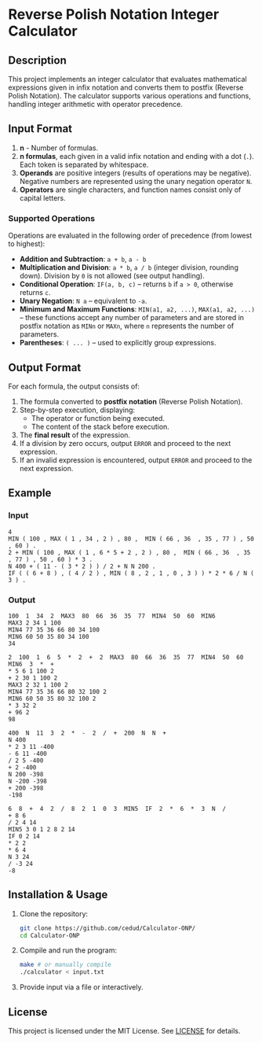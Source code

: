 # Reverse Polish Notation Integer Calculator

## Description
This project implements an integer calculator that evaluates mathematical expressions given in infix notation and converts them to postfix (Reverse Polish Notation). The calculator supports various operations and functions, handling integer arithmetic with operator precedence.

## Input Format
1. **n** - Number of formulas.
2. **n formulas**, each given in a valid infix notation and ending with a dot (`.`). Each token is separated by whitespace. 
3. **Operands** are positive integers (results of operations may be negative). Negative numbers are represented using the unary negation operator `N`.
4. **Operators** are single characters, and function names consist only of capital letters.

### Supported Operations
Operations are evaluated in the following order of precedence (from lowest to highest):

- **Addition and Subtraction**: `a + b`, `a - b`
- **Multiplication and Division**: `a * b`, `a / b` (integer division, rounding down). Division by `0` is not allowed (see output handling).
- **Conditional Operation**: `IF(a, b, c)` – returns `b` if `a > 0`, otherwise returns `c`.
- **Unary Negation**: `N a` – equivalent to `-a`.
- **Minimum and Maximum Functions**: `MIN(a1, a2, ...)`, `MAX(a1, a2, ...)` – these functions accept any number of parameters and are stored in postfix notation as `MINn` or `MAXn`, where `n` represents the number of parameters.
- **Parentheses**: `( ... )` – used to explicitly group expressions.

## Output Format
For each formula, the output consists of:

1. The formula converted to **postfix notation** (Reverse Polish Notation).
2. Step-by-step execution, displaying:
   - The operator or function being executed.
   - The content of the stack before execution.
3. The **final result** of the expression.
4. If a division by zero occurs, output `ERROR` and proceed to the next expression.
5. If an invalid expression is encountered, output `ERROR` and proceed to the next expression.

## Example
### **Input**
```
4
MIN ( 100 , MAX ( 1 , 34 , 2 ) , 80 ,  MIN ( 66 , 36  , 35 , 77 ) , 50 , 60 ) .
2 + MIN ( 100 , MAX ( 1 , 6 * 5 + 2 , 2 ) , 80 ,  MIN ( 66 , 36  , 35 , 77 ) , 50 , 60 ) * 3 .
N 400 + ( 11 - ( 3 * 2 ) ) / 2 + N N 200 .
IF ( ( 6 + 8 ) , ( 4 / 2 ) , MIN ( 8 , 2 , 1 , 0 , 3 ) ) * 2 * 6 / N ( 3 ) .
```

### **Output**
```
100  1  34  2  MAX3  80  66  36  35  77  MIN4  50  60  MIN6
MAX3 2 34 1 100
MIN4 77 35 36 66 80 34 100
MIN6 60 50 35 80 34 100
34

2  100  1  6  5  *  2  +  2  MAX3  80  66  36  35  77  MIN4  50  60  MIN6  3  *  +
* 5 6 1 100 2
+ 2 30 1 100 2
MAX3 2 32 1 100 2
MIN4 77 35 36 66 80 32 100 2
MIN6 60 50 35 80 32 100 2
* 3 32 2
+ 96 2
98

400  N  11  3  2  *  -  2  /  +  200  N  N  +
N 400
* 2 3 11 -400
- 6 11 -400
/ 2 5 -400
+ 2 -400
N 200 -398
N -200 -398
+ 200 -398
-198

6  8  +  4  2  /  8  2  1  0  3  MIN5  IF  2  *  6  *  3  N  /
+ 8 6
/ 2 4 14
MIN5 3 0 1 2 8 2 14
IF 0 2 14
* 2 2
* 6 4
N 3 24
/ -3 24
-8
```

## Installation & Usage
1. Clone the repository:
   ```sh
   git clone https://github.com/cedud/Calculator-ONP/
   cd Calculator-ONP
   ```
2. Compile and run the program:
   ```sh
   make # or manually compile
   ./calculator < input.txt
   ```
3. Provide input via a file or interactively.

## License
This project is licensed under the MIT License. See [LICENSE](LICENSE) for details.
